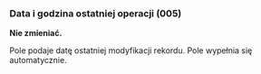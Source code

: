 ### Data i godzina ostatniej operacji (005)
**Nie zmieniać.**

Pole podaje datę ostatniej modyfikacji rekordu. Pole wypełnia się automatycznie.
